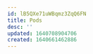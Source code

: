 ```yaml
---
id: lB5QXe71uWBqmz3ZqQ6FN
title: Pods
desc: ''
updated: 1640708904706
created: 1640661462886
---
```


